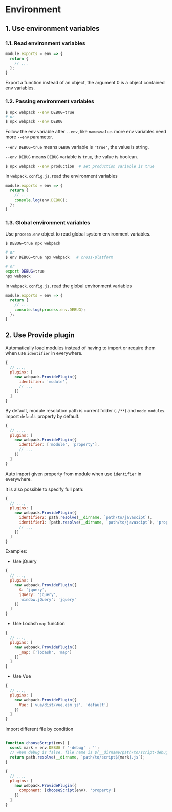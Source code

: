 # Environment

## 1. Use environment variables

### 1.1. Read environment variables

```javascript
module.exports = env => {
  return {
    // ...
  };
}
```

Export a function instead of an object, the argument 0 is a object contained env variables.

### 1.2. Passing environment variables

```bash
$ npx webpack --env DEBUG=true
# or 
$ npx webpack --env DEBUG
```

Follow the env variable after `--env`, like `name=value`. more env variables need more `--env` parameter.

`--env DEBUG=true` means `DEBUG` variable is `'true'`, the value is string.

`--env DEBUG` means `DEBUG` variable is `true`, the value is boolean. 

```bash
$ npx webpack --env production  # set production variable is true
```

In `webpack.config.js`, read the environment variables

```javascript
module.exports = env => {
  return {
    // ...
    console.log(env.DEBUG);
  };
}
```

### 1.3. Global environment variables

Use `process.env` object to read global system environment variables.

```bash
$ DEBUG=true npx webpack

# or
$ env DEBUG=true npx webpack   # cross-platform

# or
export DEBUG=true
npx webpack
```

In `webpack.config.js`, read the global environment variables

```javascript
module.exports = env => {
  return {
    // ...
    console.log(process.env.DEBUG);
  };
}
```

## 2. Use Provide plugin

Automatically load modules instead of having to import or require them when use `identifier` in everywhere.

```javascript
{
  // ...,
  plugins: [
    new webpack.ProvidePlugin({
      identifier: 'module',
      // ...
    })
  ]
}
```

By default, module resolution path is current folder (`./**`) and `node_modules`. import `default` property by default.

```javascript
{
  // ...,
  plugins: [
    new webpack.ProvidePlugin({
      identifier: ['module', 'property'],
      // ...
    })
  ]
}
```

Auto import given property from module when use `identifier` in everywhere.

It is also possible to specify full path:

```javascript
{
  // ...,
  plugins: [
    new webpack.ProvidePlugin({
      identifier2: path.resolve(__dirname, `path/to/javascipt`),
      identifier1: [path.resolve(__dirname, `path/to/javascipt`), 'property']
      // ...
    })
  ]
}
```

Examples:

- Use jQuery

```javascript
{
  // ...,
  plugins: [
    new webpack.ProvidePlugin({
      $: 'jquery',
      jQuery: 'jquery',
      'window.jQuery': 'jquery'
    })
  ]
}
```

- Use Lodash `map` function

```javascript
{
  // ...,
  plugins: [
    new webpack.ProvidePlugin({
      _map: ['lodash', 'map']
    })
  ]
}
```

- Use Vue

```javascript
{
  // ...,
  plugins: [
    new webpack.ProvidePlugin({
      Vue: ['vue/dist/vue.esm.js', 'default']
    })
  ]
}
```

Import different file by condition

```javascript

function chooseScript(env) {
  const mark = env.DEBUG ? '-debug' : '';
  // when debug is false, file name is ${__dirname/path/to/script-debug.js}
  return path.resolve(__dirname, `path/to/script${mark}.js`);
}

{
  // ...,
  plugins: [
    new webpack.ProvidePlugin({
      component: [chooseScript(env), 'property']
    })
  ]
}
```
